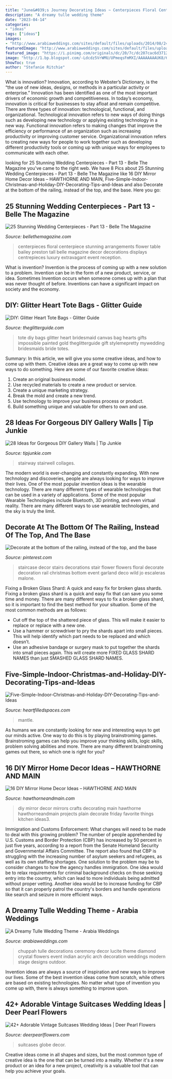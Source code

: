 ```yaml
---
title: "June&#039;s Journey Decorating Ideas ~ Centerpieces Floral Centerpiece Stunning Arrangements Flower Table Bailey Preston Tall Belle Magazine Decor Decorations Displays Centrepieces Luxury Extravagant Event Reception"
description: "A dreamy tulle wedding theme"
date: "2023-04-14"
categories:
- "ideas"
tags: ["ideas"]
images:
- "http://www.arabiaweddings.com/sites/default/files/uploads/2014/08/24/tulle_wedding_ideas.jpg"
featuredImage: "http://www.arabiaweddings.com/sites/default/files/uploads/2014/08/24/tulle_wedding_ideas.jpg"
featured_image: "https://i.pinimg.com/originals/dc/20/7c/dc207cac6d37122471ef39b1e16cb312.jpg"
image: "http://1.bp.blogspot.com/-Ldcdz5VrWMU/UPmeqsFmMXI/AAAAAAAAUK8/6kBnYblFZWE/s1600/centerpiece-ideas-wedding-19.jpg"
ShowToc: true
author: "Stefanie Ritchie"
---
```



What is innovation?
Innovation, according to Webster’s Dictionary, is the “the use of new ideas, designs, or methods in a particular activity or enterprise.” Innovation has been identified as one of the most important drivers of economic growth and competitiveness. In today’s economy, innovation is critical for businesses to stay afloat and remain competitive. There are three types of innovation: technological, functional, and organizational.
Technological innovation refers to new ways of doing things such as developing new technology or applying existing technology in a new way. Functional innovation refers to making changes that improve the efficiency or performance of an organization such as increasing productivity or improving customer service. Organizational innovation refers to creating new ways for people to work together such as developing different productivity tools or coming up with unique ways for employees to communicate with each other.

	

		
looking for 25 Stunning Wedding Centerpieces - Part 13 - Belle The Magazine you've came to the right web. We have 8 Pics about 25 Stunning Wedding Centerpieces - Part 13 - Belle The Magazine like 16 DIY Mirror Home Decor Ideas – HAWTHORNE AND MAIN, Five-Simple-Indoor-Christmas-and-Holiday-DIY-Decorating-Tips-and-Ideas and also Decorate at the bottom of the railing, instead of the top, and the base. Here you go:
		
    
## 25 Stunning Wedding Centerpieces - Part 13 - Belle The Magazine

<img loading=lazy src="http://1.bp.blogspot.com/-Ldcdz5VrWMU/UPmeqsFmMXI/AAAAAAAAUK8/6kBnYblFZWE/s1600/centerpiece-ideas-wedding-19.jpg" onerror="this.onerror=null;this.src='https://tse4.mm.bing.net/th?id=OIP.DAGtVRSNHdDmeKNlCKYiywHaLd&amp;pid=15.1';" alt="25 Stunning Wedding Centerpieces - Part 13 - Belle The Magazine">

_Source: bellethemagazine.com_

>centerpieces floral centerpiece stunning arrangements flower table bailey preston tall belle magazine decor decorations displays centrepieces luxury extravagant event reception. 

	

What is invention?
Invention is the process of coming up with a new solution to a problem. Invention can be in the form of a new product, service, or idea. Sometimes Invention occurs when someone comes up with a plan that was never thought of before. Inventions can have a significant impact on society and the economy.

    
## DIY: Glitter Heart Tote Bags - Glitter Guide

<img loading=lazy src="https://theglitterguide.com/wp-content/uploads/2015/10/glitterguidedec27-38-e1390746518177.jpg" onerror="this.onerror=null;this.src='https://tse3.mm.bing.net/th?id=OIP.bJGAbn2hRmMrOSWqJNHR6gHaLH&amp;pid=15.1';" alt="DIY: Glitter Heart Tote Bags - Glitter Guide">

_Source: theglitterguide.com_

>tote diy bags glitter heart bridesmaid canvas bag hearts gifts impossible painted gold theglitterguide gift stylemepretty mywedding bridesmaids bride totes. 

	

Summary: In this article, we will give you some creative ideas, and how to come up with them.
Creative ideas are a great way to come up with new ways to do something. Here are some of our favorite creative ideas:
1. Create an original business model.
2. Use recycled materials to create a new product or service.
3. Create a unique marketing strategy.
4. Break the mold and create a new trend. 
5. Use technology to improve your business process or product. 
6. Build something unique and valuable for others to own and use.

    
## 28 Ideas For Gorgeous DIY Gallery Walls | Tip Junkie

<img loading=lazy src="https://cdn.tipjunkie.com/wp-content/uploads/cache/68/4d/684d05dea6f109c30e7dc7cb3bef12ca.jpg" onerror="this.onerror=null;this.src='https://tse4.mm.bing.net/th?id=OIP.pw2lr_97Uu_5g1yPE7APOAHaFj&amp;pid=15.1';" alt="28 Ideas for Gorgeous DIY Gallery Walls | Tip Junkie">

_Source: tipjunkie.com_

>stairway stairwell collages. 

	

The modern world is ever-changing and constantly expanding. With new technology and discoveries, people are always looking for ways to improve their lives. One of the most popular invention ideas is the wearable technology. There are many different types of wearable technologies that can be used in a variety of applications. Some of the most popular Wearable Technologies include Bluetooth, 3D printing, and even virtual reality. There are many different ways to use wearable technologies, and the sky is truly the limit.

    
## Decorate At The Bottom Of The Railing, Instead Of The Top, And The Base

<img loading=lazy src="https://i.pinimg.com/originals/dc/20/7c/dc207cac6d37122471ef39b1e16cb312.jpg" onerror="this.onerror=null;this.src='https://tse1.mm.bing.net/th?id=OIP.t1Ob4aTdFoTMalocJsAjMAHaLH&amp;pid=15.1';" alt="Decorate at the bottom of the railing, instead of the top, and the base">

_Source: pinterest.com_

>staircase decor stairs decorations stair flower flowers floral decorate decoration rail christmas bottom event garland deco wild jo escaleras malone. 

	

Fixing a Broken Glass Shard: A quick and easy fix for broken glass shards.
Fixing a broken glass shard is a quick and easy fix that can save you some time and money. There are many different ways to fix a broken glass shard, so it is important to find the best method for your situation. Some of the most common methods are as follows:
- Cut off the top of the shattered piece of glass. This will make it easier to replace or replace with a new one.
- Use a hammer or screwdriver to pry the shards apart into small pieces. This will help identify which part needs to be replaced and which doesn’t.
- Use an adhesive bandage or surgery mask to put together the shards into small pieces again. This will create more FIXED GLASS SHARD NAMES than just SMASHED GLASS SHARD NAMES.

    
## Five-Simple-Indoor-Christmas-and-Holiday-DIY-Decorating-Tips-and-Ideas

<img loading=lazy src="https://heartfilledspaces.com/wp-content/uploads/2018/11/Five-Simple-Indoor-Christmas-and-Holiday-DIY-Decorating-Tips-and-Ideas-for-the-Staircase-Fireplace-Mantle-Window-Tree-Garland-Staircase-and-Home-Feature-Image-400x600.jpg" onerror="this.onerror=null;this.src='https://tse3.mm.bing.net/th?id=OIP.7f1cW_bwPp2yN2MMru62rwAAAA&amp;pid=15.1';" alt="Five-Simple-Indoor-Christmas-and-Holiday-DIY-Decorating-Tips-and-Ideas">

_Source: heartfilledspaces.com_

>mantle. 

	

As humans we are constantly looking for new and interesting ways to get our minds active. One way to do this is by playing brainstroming games. Brainstroming games can help you improve your thinking skills, logic skills, problem solving abilities and more. There are many different brainstroming games out there, so which one is right for you?

    
## 16 DIY Mirror Home Decor Ideas – HAWTHORNE AND MAIN

<img loading=lazy src="https://www.hawthorneandmain.com/wp-content/uploads/2015/03/16-mirror-home-decor-ideas3.jpg" onerror="this.onerror=null;this.src='https://tse4.mm.bing.net/th?id=OIP.Q4ug7HFA8g0j9u7UWKC0tQHaQo&amp;pid=15.1';" alt="16 DIY Mirror Home Decor Ideas – HAWTHORNE AND MAIN">

_Source: hawthorneandmain.com_

>diy mirror decor mirrors crafts decorating main hawthorne hawthorneandmain projects plain decorate friday favorite things kitchen ideas3. 

	

Immigration and Customs Enforcement: What changes will need to be made to deal with this growing problem?
The number of people apprehended by U.S. Customs and Border Protection (CBP) has increased by 50 percent in just five years, according to a report from the Senate Homeland Security and Governmental Affairs Committee. The report also found that CBP is struggling with the increasing number of asylum seekers and refugees, as well as its own staffing shortages.
One solution to the problem may be to consider changes to how the agency handles immigration. One idea would be to relax requirements for criminal background checks on those seeking entry into the country, which can lead to more individuals being admitted without proper vetting. Another idea would be to increase funding for CBP so that it can properly patrol the country's borders and handle operations like search and seizure in more efficient ways.

    
## A Dreamy Tulle Wedding Theme - Arabia Weddings

<img loading=lazy src="http://www.arabiaweddings.com/sites/default/files/uploads/2014/08/24/tulle_wedding_ideas.jpg" onerror="this.onerror=null;this.src='https://tse1.mm.bing.net/th?id=OIP.lGURVfIJRkSwSBWa1_QGjgHaLH&amp;pid=15.1';" alt="A Dreamy Tulle Wedding Theme - Arabia Weddings">

_Source: arabiaweddings.com_

>chuppah tulle decorations ceremony decor lucite theme diamond crystal flowers event indian acrylic arch decoration weddings modern stage designs outdoor. 

	

Invention ideas are always a source of inspiration and new ways to improve our lives. Some of the best invention ideas come from scratch, while others are based on existing technologies. No matter what type of invention you come up with, there is always something to improve upon.

    
## 42+ Adorable Vintage Suitcases Wedding Ideas | Deer Pearl Flowers

<img loading=lazy src="http://www.deerpearlflowers.com/wp-content/uploads/2015/07/suitcases-and-globe-wedding-decor.jpg" onerror="this.onerror=null;this.src='https://tse4.mm.bing.net/th?id=OIP.-18Nh7X0dR65OAJxFjB_8AHaK8&amp;pid=15.1';" alt="42+ Adorable Vintage Suitcases Wedding Ideas | Deer Pearl Flowers">

_Source: deerpearlflowers.com_

>suitcases globe decor. 

	

Creative ideas come in all shapes and sizes, but the most common type of creative idea is the one that can be turned into a reality. Whether it's a new product or an idea for a new project, creativity is a valuable tool that can help you achieve your goals.

